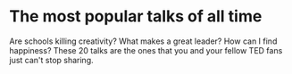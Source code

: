 # The most popular talks of all time

Are schools killing creativity? What makes a great leader? How can I find happiness? These 20 talks are the ones that you and your fellow TED fans just can't stop sharing.

